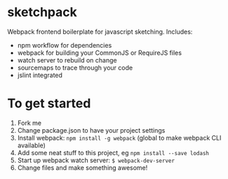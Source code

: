 # sketchpack
Webpack frontend boilerplate for javascript sketching.  Includes:

- npm workflow for dependencies
- webpack for building your CommonJS or RequireJS files
- watch server to rebuild on change
- sourcemaps to trace through your code
- jslint integrated

# To get started
1. Fork me
2. Change package.json to have your project settings
3. Install webpack: `npm install -g webpack` (global to make webpack CLI available)
4. Add some neat stuff to this project, eg `npm install --save lodash`
5. Start up webpack watch server: `$ webpack-dev-server`
6. Change files and make something awesome!
